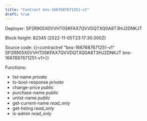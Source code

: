 ```yaml
---
title: "Contract bns-1667687671251-v1"
draft: true
---
```

Deployer: SP2R905X0VVHT0SKFAX7QVVDQTXQ0A8T3HJ2DNKJT


 



Block height: 82345 (2022-11-05T23:17:30.000Z)

Source code: {{<contractref "bns-1667687671251-v1" SP2R905X0VVHT0SKFAX7QVVDQTXQ0A8T3HJ2DNKJT bns-1667687671251-v1>}}

Functions:

* list-name _private_
* to-bool-response _private_
* change-price _public_
* purchase-name _public_
* unlist-name _public_
* get-current-name _read_only_
* get-listing _read_only_
* is-admin _read_only_
